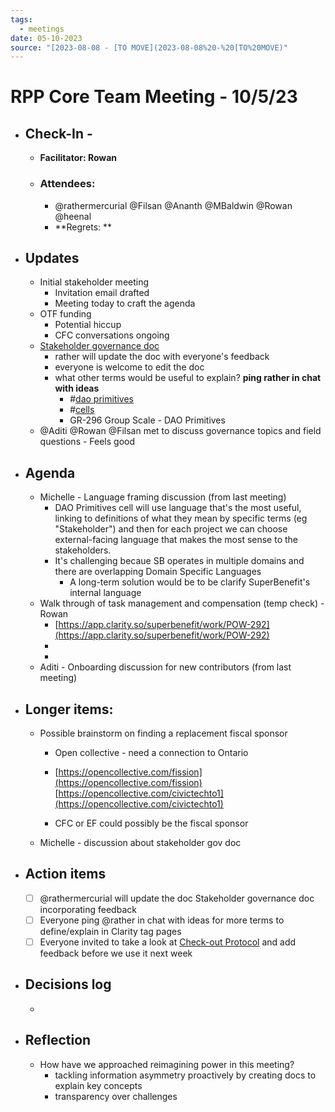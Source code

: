 ```yaml
---
tags:
  - meetings
date: 05-10-2023
source: "[2023-08-08 - [TO MOVE](2023-08-08%20-%20[TO%20MOVE)"
---
```


# RPP Core Team Meeting - 10/5/23

- ## Check-In - 
	- **Facilitator: Rowan**
	- ### Attendees:
		-  @rathermercurial @Filsan @Ananth @MBaldwin @Rowan  @heenal 
		- **Regrets:  **
- ## Updates
	- Initial stakeholder meeting
		- Invitation email drafted
		- Meeting today to craft the agenda
	- OTF funding
		- Potential hiccup
		- CFC conversations ongoing
	- [Stakeholder governance doc](https://app.clarity.so/superbenefit/tags/4425810b-50bb-4a6b-baf3-ecc12485300b)
		- rather will update the doc with everyone's feedback
		- everyone is welcome to edit the doc
		- what other terms would be useful to explain? **ping rather in chat with ideas**
			- #[dao primitives](/notes/archive/clarity/Tags/dao%20primitives.md) 
			- #[cells](/notes/archive/clarity/Tags/cells.md)
			- GR-296 Group Scale - DAO Primitives
	- @Aditi @Rowan  @Filsan met to discuss governance topics and field questions - Feels good
- ## Agenda
	- Michelle - Language framing discussion (from last meeting)
		- DAO Primitives cell will use language that's the most useful, linking to definitions of what they mean by specific terms (eg "Stakeholder") and then for each project we can choose external-facing language that makes the most sense to the stakeholders.
		- It's challenging becaue SB operates in multiple domains and there are overlapping Domain Specific Languages
			- A long-term solution would be to be clarify SuperBenefit's internal language
	- Walk through of task management and compensation (temp check) - Rowan 
		- [https://app.clarity.so/superbenefit/work/POW-292](https://app.clarity.so/superbenefit/work/POW-292) 
		- 
		- 
	- Aditi - Onboarding discussion for new contributors (from last meeting)
- ## Longer items:
	- Possible brainstorm on finding a replacement fiscal sponsor
		- Open collective - need a connection to Ontario 
		- [https://opencollective.com/fission](https://opencollective.com/fission) 
 [https://opencollective.com/civictechto1](https://opencollective.com/civictechto1) 

		- CFC or EF could possibly be the fiscal sponsor
	- Michelle - discussion about stakeholder gov doc
- ## Action items
	- [ ]  @rathermercurial will update the doc Stakeholder governance doc incorporating feedback
	- [ ] Everyone ping @rather in chat with ideas for more terms to define/explain in Clarity tag pages
	- [ ] Everyone invited to take a look at [Check-out Protocol](https://app.clarity.so/superbenefit/docs/cbf5146b-6d3f-4f75-9e51-0435f4011ed9) and add feedback before we use it next week
- ## Decisions log
	- 
- ## Reflection  
	- How have we approached reimagining power in this meeting?
		- tackling information asymmetry proactively by creating docs to explain key concepts
		- transparency over challenges